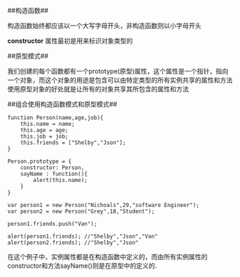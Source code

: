 ##构造函数##

构造函数始终都应该以一个大写字母开头，非构造函数则以小字母开头

**constructor** 属性最初是用来标识对象类型的

##原型模式##

我们创建的每个函数都有一个prototype(原型)属性，这个属性是一个指针，指向一个对象，而这个对象的用途是包含可以由特定类型的所有实例共享的属性和方法 </br>
使用原型对象的好处就是让所有的对象共享其所包含的属性和方法

##组合使用构造函数模式和原型模式##

```
function Person(name,age,job){
    this.name = name;
    this.age = age;
    this.job = job;
    this.friends = ["Shelby","Json"];
}

Person.prototype = {
    constructor: Person,
    sayName : function(){
        alert(this.name);
    }
}

var person1 = new Person("Nichoals",29,"software Engineer");
var person2 = new Person("Grey",18,"Student");

person1.friends.push("Van");

alert(person1.friends); //"Shelby","Json","Van"
alert(person2.friends); //"Shelby","Json"
```

在这个例子中，实例属性都是在构造函数中定义的，而由所有实例属性的constructor和方法sayName()则是在原型中的定义的.